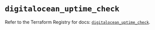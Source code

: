 # `digitalocean_uptime_check`

Refer to the Terraform Registry for docs: [`digitalocean_uptime_check`](https://registry.terraform.io/providers/digitalocean/digitalocean/2.39.1/docs/resources/uptime_check).
